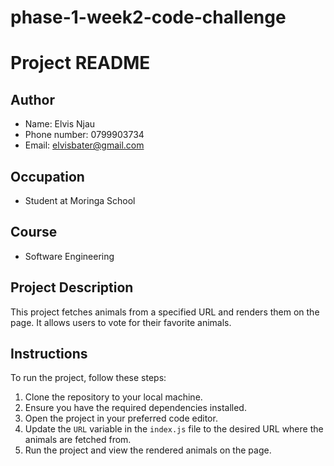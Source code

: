 # phase-1-week2-code-challenge
# Project README

## Author
- Name: Elvis Njau
- Phone number: 0799903734
- Email: elvisbater@gmail.com

## Occupation
- Student at Moringa School

## Course
- Software Engineering

## Project Description
This project fetches animals from a specified URL and renders them on the page. It allows users to vote for their favorite animals.

## Instructions
To run the project, follow these steps:
1. Clone the repository to your local machine.
2. Ensure you have the required dependencies installed.
3. Open the project in your preferred code editor.
4. Update the `URL` variable in the `index.js` file to the desired URL where the animals are fetched from.
5. Run the project and view the rendered animals on the page.
